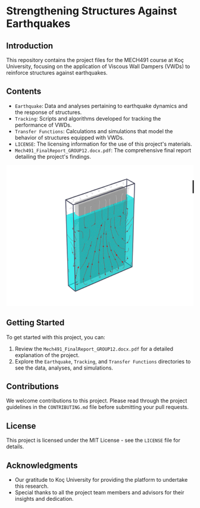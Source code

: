 # Strengthening Structures Against Earthquakes

## Introduction

This repository contains the project files for the MECH491 course at Koç University, focusing on the application of Viscous Wall Dampers (VWDs) to reinforce structures against earthquakes.

## Contents

- `Earthquake`: Data and analyses pertaining to earthquake dynamics and the response of structures.
- `Tracking`: Scripts and algorithms developed for tracking the performance of VWDs.
- `Transfer Functions`: Calculations and simulations that model the behavior of structures equipped with VWDs.
- `LICENSE`: The licensing information for the use of this project's materials.
- `Mech491_FinalReport_GROUP12.docx.pdf`: The comprehensive final report detailing the project's findings.

![VWD in Action](VWD1.gif)

## Getting Started

To get started with this project, you can:

1. Review the `Mech491_FinalReport_GROUP12.docx.pdf` for a detailed explanation of the project.
2. Explore the `Earthquake`, `Tracking`, and `Transfer Functions` directories to see the data, analyses, and simulations.

## Contributions

We welcome contributions to this project. Please read through the project guidelines in the `CONTRIBUTING.md` file before submitting your pull requests.

## License

This project is licensed under the MIT License - see the `LICENSE` file for details.

## Acknowledgments

- Our gratitude to Koç University for providing the platform to undertake this research.
- Special thanks to all the project team members and advisors for their insights and dedication.
